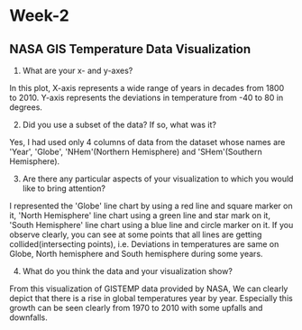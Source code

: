 # Week-2
## NASA GIS Temperature Data Visualization

1. What are your x- and y-axes?

In this plot, X-axis represents a wide range of years in decades from 1800 to 2010. 
Y-axis represents the deviations in temperature from -40 to 80 in degrees.

2. Did you use a subset of the data? If so, what was it?

Yes, I had used only 4 columns of data from the dataset whose names are 'Year', 'Globe', 'NHem'(Northern Hemisphere) and 'SHem'(Southern Hemisphere). 

3. Are there any particular aspects of your visualization to which you would like to bring attention?

I represented the 'Globe' line chart by using a red line and square marker on it, 'North Hemisphere' line chart using 
a green line and star mark on it, 'South Hemisphere' line chart using a blue line and circle marker on it. 
If you observe clearly, you can see at some points that all lines are getting collided(intersecting points), 
i.e. Deviations in temperatures are same on Globe, North hemisphere and South hemisphere during some years.

4. What do you think the data and your visualization show?

From this visualization of GISTEMP data provided by NASA, We can clearly depict that there is a rise in global temperatures year by year. 
Especially this growth can be seen clearly from 1970 to 2010 with some upfalls and downfalls.
